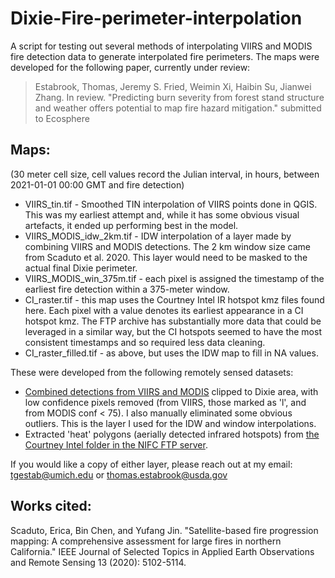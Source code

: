 # Dixie-Fire-perimeter-interpolation
A script for testing out several methods of interpolating VIIRS and MODIS fire detection data to generate interpolated fire perimeters. The maps were developed for the following paper, currently under review: 

> Estabrook, Thomas, Jeremy S. Fried, Weimin Xi, Haibin Su, Jianwei Zhang. In review. "Predicting burn severity from forest stand structure and weather offers potential to map fire hazard mitigation." submitted to Ecosphere

## Maps: 
(30 meter cell size, cell values record the Julian interval, in hours, between 2021-01-01 00:00 GMT and fire detection)
- VIIRS_tin.tif - Smoothed TIN interpolation of VIIRS points done in QGIS. This was my earliest attempt and, while it has some obvious visual artefacts, it ended up performing best in the model.
- VIIRS_MODIS_idw_2km.tif - IDW interpolation of a layer made by combining VIIRS and MODIS detections. The 2 km window size came from Scaduto et al. 2020. This layer would need to be masked to the actual final Dixie perimeter.
- VIIRS_MODIS_win_375m.tif - each pixel is assigned the timestamp of the earliest fire detection within a 375-meter window.
- CI_raster.tif - this map uses the Courtney Intel IR hotspot kmz files found here. Each pixel with a value denotes its earliest appearance in a CI hotspot kmz. The FTP archive has substantially more data that could be leveraged in a similar way, but the CI hotspots seemed to have the most consistent timestamps and so required less data cleaning. 
- CI_raster_filled.tif - as above, but uses the IDW map to fill in NA values.


These were developed from the following remotely sensed datasets:
- [Combined detections from VIIRS and MODIS](https://www.earthdata.nasa.gov/learn/find-data/near-real-time/firms/active-fire-data) clipped to Dixie area, with low confidence pixels removed (from VIIRS, those marked as 'l', and from MODIS conf < 75). I also manually eliminated some obvious outliers. This is the layer I used for the IDW and window interpolations.
- Extracted 'heat' polygons (aerially detected infrared hotspots) from [the Courtney Intel folder in the NIFC FTP server](https://ftp.wildfire.gov/public/incident_specific_data/calif_n/!CALFIRE/2021_Incidents/CA-BTU-009205_Dixie/IR/CourtneyIntel/).

If you would like a copy of either layer, please reach out at my email: [tgestab@umich.edu](tgestab@umich.edu) or [thomas.estabrook@usda.gov](thomas.estabrook@usda.gov)

## Works cited:
Scaduto, Erica, Bin Chen, and Yufang Jin. "Satellite-based fire progression mapping: A comprehensive assessment for large fires in northern California." IEEE Journal of Selected Topics in Applied Earth Observations and Remote Sensing 13 (2020): 5102-5114.
